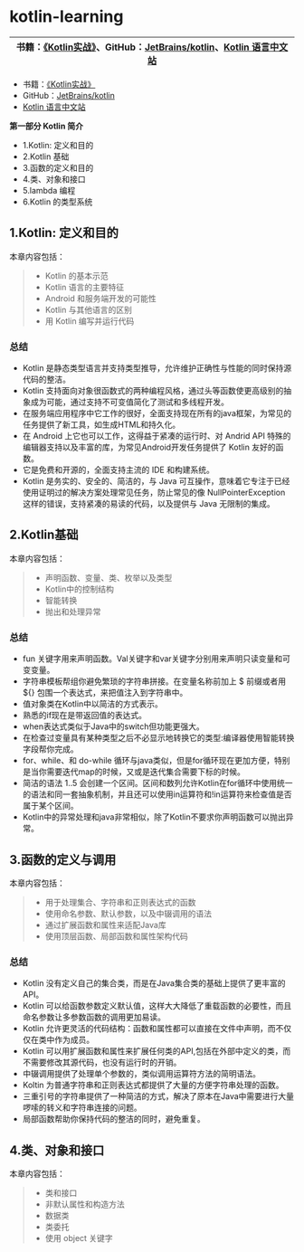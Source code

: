 # kotlin-learning

|书籍：[《Kotlin实战》][1]、GitHub：[JetBrains/kotlin][2]、[Kotlin 语言中文站][3]|
|:----:|

>
 - 书籍：[《Kotlin实战》][1]
 - GitHub：[JetBrains/kotlin][2]
 - [Kotlin 语言中文站][3]

**第一部分 Kotlin 简介**

 - 1.Kotlin: 定义和目的
 - 2.Kotlin 基础
 - 3.函数的定义和目的
 - 4.类、对象和接口
 - 5.lambda 编程
 - 6.Kotlin 的类型系统

## 1.Kotlin: 定义和目的
本章内容包括：
> - Kotlin 的基本示范
> - Kotlin 语言的主要特征
> - Android 和服务端开发的可能性
> - Kotlin 与其他语言的区别
> - 用 Kotlin 编写并运行代码

### 总结
 - Kotlin 是静态类型语言并支持类型推导，允许维护正确性与性能的同时保持源代码的整洁。
 - Kotlin 支持面向对象很函数式的两种编程风格，通过头等函数使更高级别的抽象成为可能，通过支持不可变值简化了测试和多线程开发。
 - 在服务端应用程序中它工作的很好，全面支持现在所有的java框架，为常见的任务提供了新工具，如生成HTML和持久化。
 - 在 Android 上它也可以工作，这得益于紧凑的运行时、对 Andrid API 特殊的编辑器支持以及丰富的库，为常见Android开发任务提供了 Kotlin 友好的函数。
 - 它是免费和开源的，全面支持主流的 IDE 和构建系统。
 - Kotlin 是务实的、安全的、简洁的，与 Java 可互操作，意味着它专注于已经使用证明过的解决方案处理常见任务，防止常见的像 NullPointerException 这样的错误，支持紧凑的易读的代码，以及提供与 Java 无限制的集成。


## 2.Kotlin基础

本章内容包括：
> - 声明函数、变量、类、枚举以及类型
> - Kotlin中的控制结构
> - 智能转换
> - 抛出和处理异常

### 总结
 - fun 关键字用来声明函数。Val关键字和var关键字分别用来声明只读变量和可变变量。
 - 字符串模板帮组你避免繁琐的字符串拼接。在变量名称前加上 $ 前缀或者用 ${} 包围一个表达式，来把值注入到字符串中。
 - 值对象类在Kotlin中以简洁的方式表示。
 - 熟悉的if现在是带返回值的表达式。
 - when表达式类似于Java中的switch但功能更强大。
 - 在检查过变量具有某种类型之后不必显示地转换它的类型:编译器使用智能转换字段帮你完成。
 - for、while、和 do-while 循环与java类似，但是for循环现在更加方便，特别是当你需要迭代map的时候，又或是迭代集合需要下标的时候。
 - 简洁的语法 1..5 会创建一个区间。区间和数列允许Kotlin在for循环中使用统一的语法和同一套抽象机制，并且还可以使用in运算符和!in运算符来检查值是否属于某个区间。
 - Kotlin中的异常处理和java非常相似，除了Kotlin不要求你声明函数可以抛出异常。


## 3.函数的定义与调用

本章内容包括：
> - 用于处理集合、字符串和正则表达式的函数
> - 使用命名参数、默认参数，以及中辍调用的语法
> - 通过扩展函数和属性来适配Java库
> - 使用顶层函数、局部函数和属性架构代码

### 总结
 - Kotlin 没有定义自己的集合类，而是在Java集合类的基础上提供了更丰富的API。
 - Kotlin 可以给函数参数定义默认值，这样大大降低了重载函数的必要性，而且命名参数让多参数函数的调用更加易读。
 - Kotlin 允许更灵活的代码结构：函数和属性都可以直接在文件中声明，而不仅仅在类中作为成员。
 - Kotlin 可以用扩展函数和属性来扩展任何类的API,包括在外部中定义的类，而不需要修改其源代码，也没有运行时的开销。
 - 中辍调用提供了处理单个参数的，类似调用运算符方法的简明语法。
 - Koltin 为普通字符串和正则表达式都提供了大量的方便字符串处理的函数。
 - 三重引号的字符串提供了一种简洁的方式，解决了原本在Java中需要进行大量啰嗦的转义和字符串连接的问题。
 - 局部函数帮助你保持代码的整洁的同时，避免重复。

## 4.类、对象和接口

本章内容包括：
> - 类和接口
> - 非默认属性和构造方法
> - 数据类
> - 类委托
> - 使用 object 关键字



[1]:https://book.douban.com/subject/27093660/
[2]:https://github.com/JetBrains/kotlin
[3]:https://www.kotlincn.net/docs/reference/android-overview.html